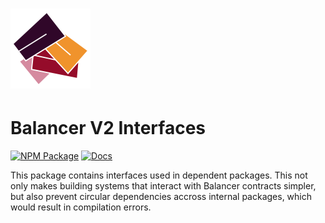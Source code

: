 # <img src="../../logo.svg" alt="Balancer" height="128px">

# Balancer V2 Interfaces

[![NPM Package](https://img.shields.io/npm/v/@koyofinance/exchange-vault-interfaces.svg)](https://www.npmjs.org/package/@koyofinance/exchange-vault-interfaces)
[![Docs](https://img.shields.io/badge/docs-%F0%9F%93%84-blue)](https://docs.balancer.fi/developers/smart-contracts/apis/interfaces)

This package contains interfaces used in dependent packages. This not only makes building systems that interact with Balancer contracts simpler, but also prevent circular dependencies accross internal packages, which would result in compilation errors.
